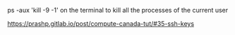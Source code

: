 ps -aux
'kill -9 -1' on the terminal to kill all the processes of the current user


https://prashp.gitlab.io/post/compute-canada-tut/#35-ssh-keys

